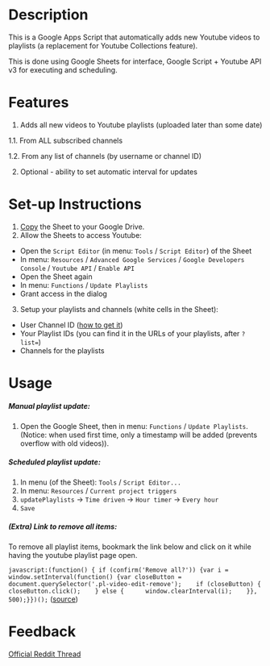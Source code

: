 # Description
This is a Google Apps Script that automatically adds new Youtube videos to playlists (a replacement for Youtube Collections feature). 

This is done using Google Sheets for interface, Google Script + Youtube API v3 for executing and scheduling.

# Features
1. Adds all new videos to Youtube playlists (uploaded later than some date)
  
  1.1. From ALL subscribed channels
  
  1.2. From any list of channels (by username or channel ID)
  
2. Optional - ability to set automatic interval for updates

# Set-up Instructions
1. [Copy](https://docs.google.com/spreadsheets/d/1sZ9U52iuws6ijWPQTmQkXvaZSV3dZ3W9JzhnhNTX9GU/copy) the Sheet to your Google Drive.
2. Allow the Sheets to access Youtube:
  - Open the `Script Editor` (in menu: `Tools` / `Script Editor`) of the Sheet
  - In menu: `Resources` / `Advanced Google Services` / `Google Developers Console` / `Youtube API` / `Enable API`
  - Open the Sheet again
  - In menu: `Functions` / `Update Playlists`
  - Grant access in the dialog
3. Setup your playlists and channels (white cells in the Sheet):
  - User Channel ID ([how to get it](https://support.google.com/youtube/answer/3250431?hl=en))
  - Your Playlist IDs (you can find it in the URLs of your playlists, after `?list=`)
  - Channels for the playlists

# Usage

##### Manual playlist update:

1. Open the Google Sheet, then in menu: `Functions` / `Update Playlists`. (Notice: when used first time, only a timestamp will be added (prevents overflow with old videos)).

##### Scheduled playlist update:

1. In menu (of the Sheet): `Tools` / `Script Editor...`
2. In menu: `Resources` / `Current project triggers`
3. `updatePlaylists` -> `Time driven` -> `Hour timer` -> `Every hour`
4. `Save`

##### (Extra) Link to remove all items:

To remove all playlist items, bookmark the link below and click on it while having the youtube playlist page open.

`javascript:(function() { if (confirm('Remove all?')) {var i = window.setInterval(function() {var closeButton = document.querySelector('.pl-video-edit-remove');    if (closeButton) {      closeButton.click();    } else {      window.clearInterval(i);    }}, 500);}})();` ([source](https://gist.github.com/timothyarmstrong/10501804))

# Feedback

[Official Reddit Thread](https://www.reddit.com/r/youtube/comments/3br98c/a_way_to_automatically_add_subscriptions_to/)
